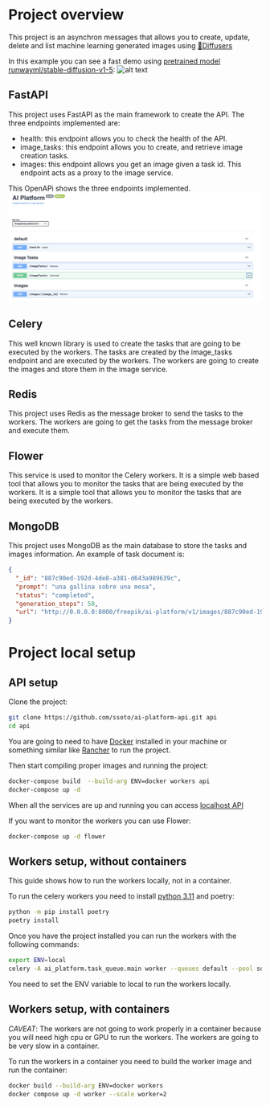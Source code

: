 
# Project overview
This project is an asynchron messages that allows you to create, update, delete and list machine learning generated images using [🧨Diffusers](https://huggingface.co/docs/diffusers/index)

In this example you can see a fast demo using [pretrained model runwayml/stable-diffusion-v1-5](https://huggingface.co/runwayml/stable-diffusion-v1-5):
![alt text](./doc/images/api-platform-test-2.gif "OpenAPI")

## FastAPI
This project uses FastAPI as the main framework to create the API. The three endpoints implemented are:
- health: this endpoint allows you to check the health of the API.
- image_tasks: this endpoint allows you to create, and retrieve image creation tasks.
- images: this endpoint allows you get an image given a task id. This endpoint acts as a proxy to the image service.

This OpenAPi shows the three endpoints implemented. 
![alt text](./doc/images/openapi.png "OpenAPI")

## Celery
This well known library is used to create the tasks that are going to be executed by the workers. The tasks are created by the image_tasks endpoint and are executed by the workers. The workers are going to create the images and store them in the image service.

## Redis
This project uses Redis as the message broker to send the tasks to the workers. The workers are going to get the tasks from the message broker and execute them.

## Flower
This service is used to monitor the Celery workers. It is a simple web based tool that allows you to monitor the tasks that are being executed by the workers. It is a simple tool that allows you to monitor the tasks that are being executed by the workers.

## MongoDB
This project uses MongoDB as the main database to store the tasks and images information.
An example of task document is:
```json
{
  "_id": "887c90ed-192d-4de8-a381-d643a989639c",
  "prompt": "una gallina sobre una mesa",
  "status": "completed",
  "generation_steps": 50,
  "url": "http://0.0.0.0:8000/freepik/ai-platform/v1/images/887c90ed-192d-4de8-a381-d643a989639c"
}
```

# Project local setup
## API setup
Clone the project:
```bash
git clone https://github.com/ssoto/ai-platform-api.git api
cd api
```
You are going to need to have [Docker](https://www.docker.com/) installed in your machine or something similar like [Rancher](https://rancher.com/) to run the project.

Then start compiling proper images and running the project:
```bash
docker-compose build  --build-arg ENV=docker workers api 
docker-compose up -d
```
When all the services are up and running you can access [localhost API](http://127.0.0.1:8000/docs)

If you want to monitor the workers you can use Flower:
```bash
docker-compose up -d flower
```

## Workers setup, without containers
This guide shows how to run the workers locally, not in a container.

To run the celery workers you need to install [python 3.11](https://www.python.org/downloads/) and poetry:
```bash
python -m pip install poetry
poetry install
```

Once you have the project installed you can run the workers with the following commands:
```bash
export ENV=local
celery -A ai_platform.task_queue.main worker --queues default --pool solo -n worker-01 -l INFO 
```

You need to set the ENV variable to local to run the workers locally.

## Workers setup, with containers

*CAVEAT*: The workers are not going to work properly in a container because you will need high cpu or GPU to run the workers. The workers are going to be very slow in a container.

To run the workers in a container you need to build the worker image and run the container:
```bash
docker build --build-arg ENV=docker workers
docker compose up -d worker --scale worker=2
```